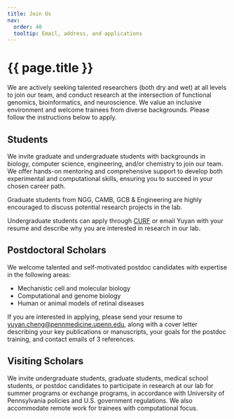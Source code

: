 ```yaml
---
title: Join Us
nav:
  order: 40
  tooltip: Email, address, and applications
---
```


<h1 style="text-align: left; font-weight:bold;"> {{ page.title }} </h1>

We are actively seeking talented researchers (both dry and wet) at all levels to join our team, and conduct research at the intersection of functional genomics, bioinformatics, and neuroscience. We value an inclusive environment and welcome trainees from diverse backgrounds. Please follow the instructions below to apply.

## Students 

We invite graduate and undergraduate students with backgrounds in biology, computer science, engineering, and/or chemistry to join our team. We offer hands-on mentoring and comprehensive support to develop both experimental and computational skills, ensuring you to succeed in your chosen career path. 

Graduate students from NGG, CAMB, GCB & Engineering are highly encouraged to discuss potential research projects in the lab.

Undergraduate students can apply through [CURF](https://curf.upenn.edu/rd/research-opportunities-undergraduate-students-all-levels) or email Yuyan with your resume and describe why you are interested in research in our lab.

## Postdoctoral Scholars

We welcome talented and self-motivated postdoc candidates with expertise in the following areas: 

* Mechanistic cell and molecular biology  
* Computational and genome biology 
* Human or animal models of retinal diseases 

If you are interested in applying, please send your resume to yuyan.cheng@pennmedicine.upenn.edu, along with a cover letter describing your key publications or manuscripts, your goals for the postdoc training, and contact emails of 3 references.  

## Visiting Scholars 

We invite undergraduate students, graduate students, medical school students, or postdoc candidates to participate in research at our lab for summer programs or exchange programs, in accordance with University of Pennsylvania policies and U.S. government regulations. We also accommodate remote work for trainees with computational focus. 

